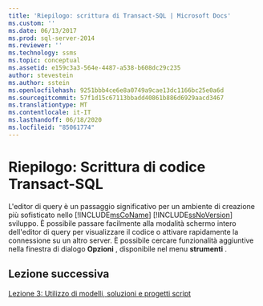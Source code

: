 ```yaml
---
title: 'Riepilogo: scrittura di Transact-SQL | Microsoft Docs'
ms.custom: ''
ms.date: 06/13/2017
ms.prod: sql-server-2014
ms.reviewer: ''
ms.technology: ssms
ms.topic: conceptual
ms.assetid: e159c3a3-564e-4487-a538-b608dc29c235
author: stevestein
ms.author: sstein
ms.openlocfilehash: 9251bbb4ce6e8a0749a9cae13dc1166bc25e0a6d
ms.sourcegitcommit: 57f1d15c67113bbadd40861b886d6929aacd3467
ms.translationtype: MT
ms.contentlocale: it-IT
ms.lasthandoff: 06/18/2020
ms.locfileid: "85061774"
---
```

# <a name="summary-writing-transact-sql"></a>Riepilogo: Scrittura di codice Transact-SQL
  L'editor di query è un passaggio significativo per un ambiente di creazione più sofisticato nello [!INCLUDE[msCoName](../includes/msconame-md.md)] [!INCLUDE[ssNoVersion](../includes/ssnoversion-md.md)] sviluppo. È possibile passare facilmente alla modalità schermo intero dell'editor di query per visualizzare il codice o attivare rapidamente la connessione su un altro server. È possibile cercare funzionalità aggiuntive nella finestra di dialogo **Opzioni** , disponibile nel menu **strumenti** .  
  
## <a name="next-lesson"></a>Lezione successiva  
 [Lezione 3: Utilizzo di modelli, soluzioni e progetti script](../ssms/tutorials/lesson-3-working-with-templates-solutions-and-script-projects.md)  
  
  

